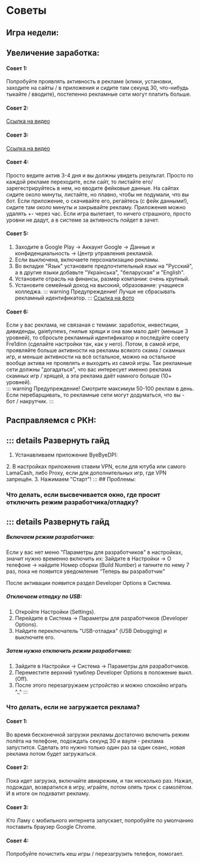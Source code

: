 # Советы
## Игра недели:
<script setup>
import { VPTeamMembers } from 'vitepress/theme'

const members = [
  {
    avatar: 'https://raw.githubusercontent.com/lamacash/lamacash.github.io/refs/heads/main/docs/public/dinojump.webp',
    name: 'Dino Jump',
    title: 'Работает, лимит 769 ур',
    links: [
      { icon: 'googleplay', link: 'https://play.google.com/store/apps/details?id=com.dinojump.jump.dinosaur' },
    ]
  }
]
</script>

<VPTeamMembers size="medium" :members />

## Увеличение заработка:

#### Совет 1: <Badge type="tip" text="Оффициальное" />
Попробуйте проявлять активность в рекламе (клики, установки, заходите на сайты / в приложения и сидите там секунд 30, что-нибудь тыкайте / вводите), постепенно рекламные сети могут платить больше.
#### Cовет 2: <Badge type="info" text="Лёлик" />
[Ссылка на видео](https://t.me/c/2525167025/3/17560)
#### Cовет 3: <Badge type="info" text="Расхититель Ламы" />
[Ссылка на видео](https://t.me/c/2525167025/6/25554)
#### Совет 4: <Badge type="info" text="Sander" />
Просто ведите актив 3-4 дня и вы должны увидеть результат. Просто по каждой рекламе переходите, если сайт, то листайте его/зарегестрируйтесь в нем, но вводите фейковые данные. На сайтах сидите около минуты, листайте, но плавно, чтобы не подумали, что вы бот. Если приложение, о скачивайте его, регайтесь (с фейк данными!), сидите там около минуты и закрывайте рекламу. Приложения можно удалять +- через час. Если игра вылетает, то ничего страшного, просто уровни не дадут, а в системе за активность пойдет в зачет.
#### Совет 5: <Badge type="info" text="Fre1dinn" />
1. Заходите в Google Play -> Аккаунт Google -> Данные и конфиденциальность -> Центр управления рекламой.
2. Если выключена, включаете персонализацию рекламы.
3. Во вкладке "Язык" установите предпочтительный язык на "Русский", а в другие языки добавьте "Украiнська", "беларуская" и "English".
4. Установите отрасль на финансы, размер компании: очень крупный.
5. Установите семейный доход на высокий, образование: учащиеся колледжа.
::: warning Предупреждение!
Лучше не сбрасывать рекламный идентификатор.
:::
[Ссылка на фото](https://t.me/c/2525167025/6/19967)
#### Совет 6: <Badge type="info" text="Феликс" />
Если у вас реклама, не связаная с темами: заработок, инвестиции, дивиденды, gaietynews, гнилые хрящи и она вам мало даёт (меньше 3 уровней), то сбросьте рекламный идентификатор и последуйте совету Fre1dinn (сделайте настройки так, как у него). Потом, в самой игре, проявляйте больше активности на рекламы всякого скама / скамных игр, и меньше активности на всё остальное, можно на остальное вообще актива не проявлять и выходить из самой игры. Так рекламные сети должны "догадаться", что вас интересует именно реклама скамных игр / хрящей, а эта реклама даёт намного больше (10+ уровней). <br>
::: warning Предупреждение!
Смотрите максимум 50-100 реклам в день. Если перебарщивать, то рекламные сети могут додуматься, что вы - бот / накрутчик.
:::
## Расправляемся с РКН: <Badge type="info" text="Феликс" />
::: details Развернуть гайд
---
1. Устанавливаем приложение ByeByeDPI:
<CustomLinkComponent href="https://github.com/romanvht/ByeByeDPI/releases/download/v.1.6.5/ByeByeDPI-v1.6.5-universal-release.apk" title="Прямая ссылка (клик)" />
2. В настройках приложения ставим VPN, если для ютуба или самого LamaCash, либо Proxy, если для дополнительных игр, где VPN запрещён.
3. Нажимаем "Старт"!
:::
## Проблемы:

### Что делать, если высвечивается окно, где просит отключить режим разработчика/отладку? <Badge type="tip" text="Оффициальное" />
::: details Развернуть гайд
---
##### Включаем режим разработчика:
Если у вас нет меню "Параметры для разработчиков" в настройках, значит нужно временно включить их:
Зайдите в Настройки → О телефоне → найдите Номер сборки (Build Number) и тапните по нему 7 раз, пока не появится уведомление “Теперь вы разработчик”
<CustomLinkComponent href="https://lifehacker.ru/kak-vkluchitj-rezhim-razrabotchika-na-android/" title="Инструкция на включение (клик)" />

После активации появится раздел Developer Options в Система.
##### Отключаем отладку по USB:
1. Откройте Настройки (Settings).
2. Перейдите в Система → Параметры для разработчиков (Developer Options).
3. Найдите переключатель "USB-отладка" (USB Debugging) и выключите его.
##### Затем нужно отключить режим разработчика:
1. Зайдите в Настройки → Система → Параметры для разработчиков.
2. Переместите верхний тумблер Developer Options в положение выкл. (Off).
3. После этого перезагружаем устройство и можно спокойно играть ^_^
:::
### Что делать, если не загружается реклама?

#### Совет 1: <Badge type="tip" text="Оффициальное" />
Во время бесконечной загрузки рекламы достаточно включить режим полёта на телефоне, подождать секунд 30 и вауля - реклама запустится. Сделать это нужно только один раз за один сеанс, новая реклама потом будет загружаться.
#### Совет 2: <Badge type="info" text="Наталья Мусатова" />
Пока идет загрузка, включайте авиарежим, и так несколько раз. Нажал, подождал, возвратился в игру, играйте, потом опять трюк с самолётом. И в итоге он подхватит рекламу.
#### Совет 3: <Badge type="info" text="Натали" />
Кто Ламу с мобильного интернета запускает, попробуйте по умолчанию поставить браузер Google Chrome.
#### Совет 4: <Badge type="info" text="Феликс" />
Попробуйте почистить кеш игры / перезагрузить телефон, помогает.<br>
